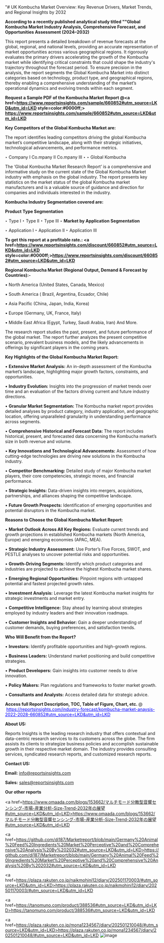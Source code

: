 "# UK Kombucha Market Overview: Key Revenue Drivers, Market Trends, and Regional Insights by 2032

<strong>According to a recently published analytical study titled ""Global Kombucha Market Industry Analysis, Comprehensive Forecast, and Opportunities Assessment (2024–2032)</strong>

This report presents a detailed breakdown of revenue forecasts at the global, regional, and national levels, providing an accurate representation of market opportunities across various geographical regions. It rigorously evaluates the primary drivers accelerating the growth of the Kombucha market while identifying critical constraints that could shape the industry's trajectory throughout the forecast period. To ensure precision in the analysis, the report segments the Global Kombucha Market into distinct categories based on technology, product type, and geographical regions, thereby enabling a comprehensive understanding of the market’s operational dynamics and evolving trends within each segment.

<strong>Request a Sample PDF of the Kombucha Market Report </strong><strong>@<a href=https://www.reportsinsights.com/sample/660852#utm_source=LKD&utm_id=LKD style=color:#0000ff;> https://www.reportsinsights.com/sample/660852#utm_source=LKD&utm_id=LKD</a></strong></font>

<strong>Key Competitors of the Global Kombucha Market are:</strong>

The report identifies leading competitors driving the global Kombucha market’s competitive landscape, along with their strategic initiatives, technological advancements, and performance metrics.

‣ Company I Co.mpany II Co.mpany III
‣ 
‣ Global Kombucha

The ‘Global Kombucha Market Research Report’ is a comprehensive and informative study on the current state of the Global Kombucha Market industry with emphasis on the global industry. The report presents key statistics on the market status of the global Kombucha market manufacturers and is a valuable source of guidance and direction for companies and individuals interested in the industry.

<strong>Kombucha Industry Segmentation covered are:</strong>

<strong>Product Type Segmentation</strong>

‣ Type I
‣ Type II
‣ Type III
‣ 
<strong>Market by Application Segmentation</strong>

‣ Application I
‣ Application II 
‣ Application III

<strong>To get this report at a profitable rate.: <a href=https://www.reportsinsights.com/discount/660852#utm_source=LKD&utm_id=LKD style=color:#0000ff;>https://www.reportsinsights.com/discount/660852#utm_source=LKD&utm_id=LKD</a></strong></font>

<strong>Regional Kombucha Market (Regional Output, Demand &amp; Forecast by Countries):-</strong>

• North America (United States, Canada, Mexico)

• South America ( Brazil, Argentina, Ecuador, Chile)

• Asia Pacific (China, Japan, India, Korea)

• Europe (Germany, UK, France, Italy)

• Middle East Africa (Egypt, Turkey, Saudi Arabia, Iran) And More.

The research report studies the past, present, and future performance of the global market. The report further analyzes the present competitive scenario, prevalent business models, and the likely advancements in offerings by significant players in the coming years.

<strong>Key Highlights of the Global Kombucha Market Report:</strong>

• <strong>Extensive Market Analysis:</strong> An in-depth assessment of the Kombucha market’s landscape, highlighting major growth factors, constraints, and opportunities.

• <strong>Industry Evolution:</strong> Insights into the progression of market trends over time and an evaluation of the factors driving current and future industry directions.

• <strong>Granular Market Segmentation:</strong> The Kombucha market report provides detailed analyses by product category, industry application, and geographic location, offering unparalleled granularity in understanding performance across segments.

• <strong>Comprehensive Historical and Forecast Data:</strong> The report includes historical, present, and forecasted data concerning the Kombucha market’s size in both revenue and volume.

• <strong>Key Innovations and Technological Advancements:</strong> Assessment of how cutting-edge technologies are driving new solutions in the Kombucha industry.

• <strong>Competitor Benchmarking:</strong> Detailed study of major Kombucha market players, their core competencies, strategic moves, and financial performance.

• <strong>Strategic Insights:</strong> Data-driven insights into mergers, acquisitions, partnerships, and alliances shaping the competitive landscape.

• <strong>Future Growth Prospects:</strong> Identification of emerging opportunities and potential disruptors in the Kombucha market.

<strong>Reasons to Choose the Global Kombucha Market Report:</strong>

• <strong>Market Outlook Across All Key Regions:</strong> Evaluate current trends and growth projections in established Kombucha markets (North America, Europe) and emerging economies (APAC, MEA).

• <strong>Strategic Industry Assessment:</strong> Use Porter’s Five Forces, SWOT, and PESTLE analyses to uncover potential risks and opportunities.

• <strong>Growth-Driving Segments:</strong> Identify which product categories and industries are projected to achieve the highest Kombucha market shares.

• <strong>Emerging Regional Opportunities:</strong> Pinpoint regions with untapped potential and fastest projected growth rates.

• <strong>Investment Analysis:</strong> Leverage the latest Kombucha market insights for strategic investments and market entry.

• <strong>Competitive Intelligence:</strong> Stay ahead by learning about strategies employed by industry leaders and their innovation roadmaps.

• <strong>Customer Insights and Behavior:</strong> Gain a deeper understanding of customer demands, buying preferences, and satisfaction trends.

<strong>Who Will Benefit from the Report?</strong>

• <strong>Investors:</strong> Identify profitable opportunities and high-growth regions.

• <strong>Business Leaders:</strong> Understand market positioning and build competitive strategies.

• <strong>Product Developers:</strong> Gain insights into customer needs to drive innovation.

• <strong>Policy Makers:</strong> Plan regulations and frameworks to foster market growth.

• <strong>Consultants and Analysts:</strong> Access detailed data for strategic advice.
</ul>
<strong>Access full Report Description, TOC, Table of Figure, Chart, etc. </strong>@  <a href=https://reportsinsights.com/industry-forecast/kombucha-market-anaysis-2022-2028-660852#utm_source=LKD&utm_id=LKD style=color:#0000ff;>https://reportsinsights.com/industry-forecast/kombucha-market-anaysis-2022-2028-660852#utm_source=LKD&utm_id=LKD</a></font>

<strong><strong>About US</strong>:</strong>

Reports Insights is the leading research industry that offers contextual and data-centric research services to its customers across the globe. The firm assists its clients to strategize business policies and accomplish sustainable growth in their respective market domain. The industry provides consulting services, syndicated research reports, and customized research reports.

<strong>Contact US:</strong>

<p class=""""><b>Email:</b> <a href=mailto:info@reportsinsights.com>info@reportsinsights.com</a></p>
<p class=""""><b>Sales:</b> <a href=mailto:sales@reportsinsights.com>sales@reportsinsights.com</a></p>

<strong>Our other reports</strong>

<a href=https://www.omaada.com/blogs/153662/マルチモード分散型音響センシング-市場-産業分析-Size-Trend-2032年の展望#utm_source=LKD&utm_id=LKD>https://www.omaada.com/blogs/153662/マルチモード分散型音響センシング-市場-産業分析-Size-Trend-2032年の展望#utm_source=LKD&utm_id=LKD</a>

<a href=https://github.com/di187/Marketreport/blob/main/Germany%20Animal%20Feed%20Ingredients%20Market%20Perceptive%20and%20Comprehensive%20Analysis%20By%202032#utm_source=LKD&utm_id=LKD>https://github.com/di187/Marketreport/blob/main/Germany%20Animal%20Feed%20Ingredients%20Market%20Perceptive%20and%20Comprehensive%20Analysis%20By%202032#utm_source=LKD&utm_id=LKD</a>

<a href=https://plaza.rakuten.co.jp/naikmohini12/diary/202501170003/#utm_source=LKD&utm_id=LKD>https://plaza.rakuten.co.jp/naikmohini12/diary/202501170003/#utm_source=LKD&utm_id=LKD</a>

<a href=https://tanomuno.com/product/388536#utm_source=LKD&utm_id=LKD>https://tanomuno.com/product/388536#utm_source=LKD&utm_id=LKD</a>

<a href=https://plaza.rakuten.co.jp/mona1234567/diary/202501210048/#utm_source=LKD&utm_id=LKD>https://plaza.rakuten.co.jp/mona1234567/diary/202501210048/#utm_source=LKD&utm_id=LKD</a>
![image](https://github.com/user-attachments/assets/e01e0c3b-a532-40ea-8684-c29b511bdb87)
